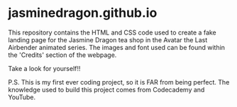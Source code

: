 # jasminedragon.github.io

This repository contains the HTML and CSS code used to create a fake landing page for the Jasmine Dragon tea shop in the Avatar the Last Airbender animated series. The images and font used can be found within the 'Credits' section of the webpage. 

Take a look for yourself!!

P.S. This is my first ever coding project, so it is FAR from being perfect. The knowledge used to build this project comes from Codecademy and YouTube.

